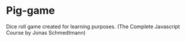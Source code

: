 # Pig-game

Dice roll game created for learning purposes. (The Complete Javascript Course by Jonas Schmedtmann)

